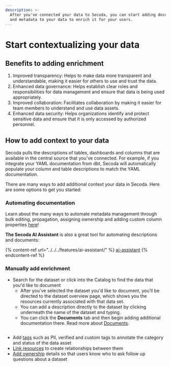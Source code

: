 ```yaml
---
description: >-
  After you've connected your data to Secoda, you can start adding documentation
  and metadata to your data to enrich it for your users.
---
```


# Start contextualizing your data

## Benefits to adding enrichment

1. Improved transparency: Helps to make data more transparent and understandable, making it easier for others to use and trust the data.
2. Enhanced data governance: Helps establish clear roles and responsibilities for data management and ensure that data is being used appropriately.
3. Improved collaboration: Facilitates collaboration by making it easier for team members to understand and use data assets.
4. Enhanced data security: Helps organizations identify and protect sensitive data and ensure that it is only accessed by authorized personnel.

## How to add context to your data

Secoda pulls the descriptions of tables, dashboards and columns that are available in the central source that you've connected. For example, if you integrate your YAML documentation from dbt, Secoda will automatically populate your column and table descriptions to match the YAML documentation.&#x20;

There are many ways to add additional context your data in Secoda. Here are some options to get you started:

### Automating documentation

Learn about the many ways to automate metadata management through bulk editing, propagation, assigning ownership and adding custom column properties [here](../../../resource-and-metadata-management/adding-custom-properties.md)!

**The Secoda AI Assistant** is also a great tool for automating descriptions and documents:

{% content-ref url="../../../features/ai-assistant/" %}
[ai-assistant](../../../features/ai-assistant/)
{% endcontent-ref %}

### Manually add enrichment

* Search for the dataset or click into the Catalog to find the data that you'd like to document
  * After you've selected the dataset you'd like to document, you'll be directed to the dataset overview page, which shows you the resources currently associated with that data set.&#x20;
  * You can add a description directly to the dataset by clicking underneath the name of the dataset and typing.&#x20;
  * You can click the **Documents** tab and then begin adding additional documentation there. Read more about [Documents](https://docs.secoda.co/secoda-for-business-users/dictionary-and-documents#documents).

<figure><img src="https://secoda-public-media-assets.s3.amazonaws.com/Kapture%202023-05-15%20at%2014.31.09.gif" alt=""><figcaption></figcaption></figure>

* Add [tags](../../../resource-and-metadata-management/custom-tags.md) such as PII, verified and custom tags to annotate the category and status of the data asset
* [Link resources](../../../resource-and-metadata-management/relating-resources.md) to create relationships between them
* [Add ownership](../../../resource-and-metadata-management/assigning-owners.md) details so that users know who to ask follow up questions about a dataset
